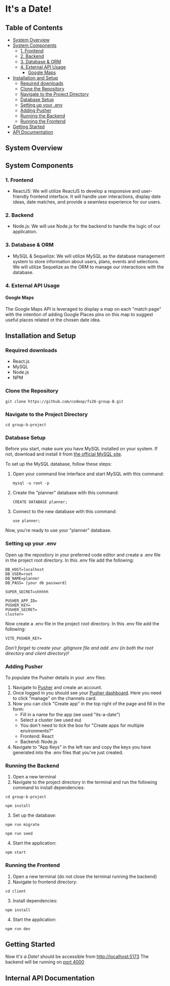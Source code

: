 # It's a Date!

<a name="Table of Contents"></a>

## Table of Contents

- [System Overview](#system-overview)
- [System Components](#system-components)
  - [1. Frontend](#1-frontend)
  - [2. Backend](#2-backend)
  - [3. Database & ORM](#database-and-orm)
  - [4. External API Usage](#4-external-api-usage)
    - [ Google Maps ](#google-maps)
- [Installation and Setup](#installation-and-setup)
  - [Required downloads](#required-downloads)
  - [Clone the Repository](#clone-the-repository)
  - [Navigate to the Project Directory](#navigate-to-the-project-directory)
  - [Database Setup](#database-setup)
  - [Setting up your .env](#setting-up-your-env)
  - [Adding Pusher](#adding-pusher)
  - [Running the Backend](#running-the-backend)
  - [Running the Frontend](#running-the-frontend)
- [Getting Started](#getting-started)
- [API Documentation](#internal-api-documentation)

<a name="System Overview"></a>

## System Overview



<a name="System Components"></a>

## System Components

<a name="frontend"></a>

### 1. Frontend

- ReactJS: We will utilize ReactJS to develop a responsive and user-friendly frontend interface. It will handle user interactions, display date ideas, date matches, and provide a seamless experience for our users.

<a name="backend"></a>

### 2. Backend

- Node.js: We will use Node.js for the backend to handle the logic of our application.

<a name="Database and ORM"></a>

### 3. Database & ORM

- MySQL & Sequelize: We will utilize MySQL as the database management system to store information about users, plans, events and selections. We will utilize Sequelize as the ORM to manage our interactions with the database.

<a name="External API Usage"></a>

### 4. External API Usage

<a name="Google Maps"></a>

#### Google Maps

The Google Maps API is leveraged to display a map on each "match page" with the intention of adding Google Places pins on this map to suggest useful places related ot the chosen date idea.

<a name="Installation and Setup"></a>

## Installation and Setup

<a name="Required downloads"></a>

### Required downloads

- React.js
- MySQL
- Node.js
- NPM

<a name="Clone the Repository"></a>

### Clone the Repository

```
git clone https://github.com/codeop/fs26-group-B.git
```

<a name="Navigate to the Project Directory"></a>

### Navigate to the Project Directory

```
cd group-b-project
```


<a name="Database Setup"></a>

### Database Setup

Before you start, make sure you have MySQL installed on your system. If not, download and install it from [the official MySQL site](https://www.mysql.com/downloads/).

To set up the MySQL database, follow these steps:

1. Open your command line interface and start MySQL with this command:

   ```
   mysql -u root -p
   ```
     
2. Create the "planner" database with this command:
   
   ```
   CREATE DATABASE planner;
   ```
3. Connect to the new database with this command:
   
   ```
   use planner;
   ```

Now, you're ready to use your "planner" database.

<a name="Setting up your env"></a>

### Setting up your .env

Open up the repository in your preferred code editor and create a .env file in the project root directory. In this .env file add the following:

```
DB_HOST=localhost
DB_USER=root
DB_NAME=planner
DB_PASS= [your db password]

SUPER_SECRET=shhhhh

PUSHER_APP_ID=
PUSHER_KEY=
PUSHER_SECRET=
cluster=
```

Now create a .env file in the project root directory. In this .env file add the following:

```
VITE_PUSHER_KEY=
```

*Don't forget to create your .gitignore file and add .env (in both the root directory and client directory)!*

<a name="Adding Pusher"></a>

### Adding Pusher

To populate the Pusher details in your .env files:

1. Navigate to [Pusher](https://pusher.com/) and create an account.
2. Once logged in you should see your [Pusher dashboard](https://dashboard.pusher.com/). Here you need to click "manage" on the channels card.
3. Now you can click "Create app" in the top right of the page and fill in the form:
    - Fill in a name for the app (we used "its-a-date")
    - Select a cluster (we used eu)
    - You don't need to tick the box for "Create apps for multiple environments?"
    - Frontend: React
    - Backend: Node.js
4. Navigate to "App Keys" in the left nav and copy the keys you have generated into the .env files that you've just created.

<a name="Running the Backend"></a>

### Running the Backend

1. Open a new terminal 
2. Navigate to the project directory in the terminal and run the following command to install dependencies:

```
cd group-b-project
```

```
npm install
```

3. Set up the database:

```
npm run migrate
```

```
npm run seed
```

4. Start the application:

```
npm start
```

<a name="Running the Frontend"></a>

### Running the Frontend

1. Open a new terminal (do not close the terminal running the backend)
2. Navigate to frontend directory:

```
cd client
```

3. Install dependencies:

```
npm install
```

4. Start the application:

```
npm run dev
```


<a name="Getting Started"></a>

## Getting Started

Now *It's a Date!* should be accessible from [http://localhost:5173](http://localhost:5173/)
The backend will be running on [port 4000](http://localhost:4000/)


<a name="API Documentation"></a>

## Internal API Documentation




